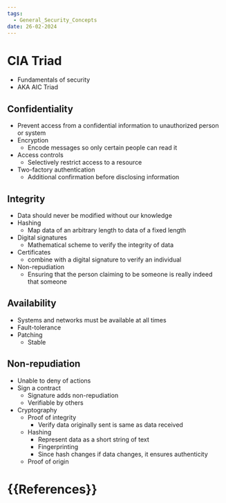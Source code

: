 ```yaml
---
tags:
  - General_Security_Concepts
date: 26-02-2024
---
```


# CIA Triad
- Fundamentals of security 
- AKA AIC Triad
## Confidentiality ##
- Prevent access from a confidential information to  unauthorized person or system
- Encryption
	- Encode messages so only certain people can read it
- Access controls
	- Selectively restrict access to a resource
- Two-factory authentication
	- Additional confirmation before disclosing information
## Integrity ##
- Data should never be modified without our knowledge
- Hashing
	- Map data of an arbitrary length to data of a fixed length
- Digital signatures
	- Mathematical scheme to verify the integrity of data
- Certificates
	- combine with a digital signature to verify an individual
- Non-repudiation
	- Ensuring that the person claiming to be someone is really indeed that someone
## Availability ##
- Systems and networks must be available at all times
- Fault-tolerance
- Patching
	- Stable
## Non-repudiation ##
- Unable to deny of actions 
- Sign a contract
	- Signature adds non-repudiation
	- Verifiable by others
- Cryptography
	- Proof of integrity
		- Verify data originally sent is same as data received
	- Hashing
		- Represent data as a short string of text
		- Fingerprinting
		- Since hash changes if data changes, it ensures authenticity
	- Proof of origin
# {{References}}
